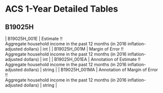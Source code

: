 # ACS 1-Year Detailed Tables

## B19025H

| B19025H_001E | Estimate !!<br>Aggregate household income in the past 12 months (in 2016 inflation-adjusted dollars) | int |
| B19025H_001M | Margin of Error !!<br>Aggregate household income in the past 12 months (in 2016 inflation-adjusted dollars) | int |
| B19025H_001EA | Annotation of Estimate !!<br>Aggregate household income in the past 12 months (in 2016 inflation-adjusted dollars) | string |
| B19025H_001MA | Annotation of Margin of Error !!<br>Aggregate household income in the past 12 months (in 2016 inflation-adjusted dollars) | string |


